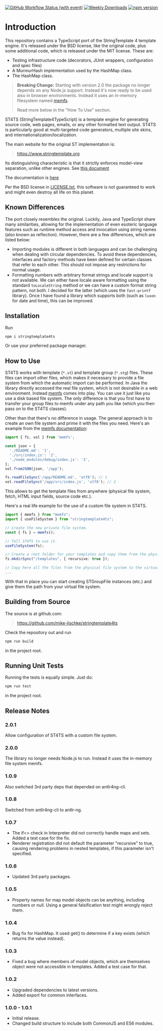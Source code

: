 [![GitHub Workflow Status (with event)](https://img.shields.io/github/actions/workflow/status/mike-lischke/stringtemplate4ts/nodejs.yml?style=for-the-badge&logo=github)](https://github.com/mike-lischke/stringtemplate4ts/actions/workflows/nodejs.yml)
[![Weekly Downloads](https://img.shields.io/npm/dw/stringtemplate4ts?style=for-the-badge&color=blue)](https://www.npmjs.com/package/stringtemplate4ts)
[![npm version](https://img.shields.io/npm/v/stringtemplate4ts?style=for-the-badge&color=yellow)](https://www.npmjs.com/package/stringtemplate4ts)

# Introduction

This repository contains a TypeScript port of the StringTemplate 4 template engine. It's released under the BSD license, like the original code, plus some additional code, which is released under the MIT license. These are:

- Testing infrastructure code (decorators, JUnit wrappers, configuration and spec files)
- A MurmurHash implementation used by the HashMap class.
- The HashMap class.

> **Breaking Change:**
> Starting with version 2.0 the package no longer depends on any Node.js support. Instead it's now ready to be used also in browser environments. Instead it uses an in-memory filesystem named [memfs](https://github.com/streamich/memfs).
> 
> Read more below in the "How To Use" section.

ST4TS (StringTemplate4TypeScript) is a template engine for generating source code, web pages, emails, or any other formatted text output. ST4TS is particularly good at multi-targeted code generators, multiple site skins, and internationalization/localization.

The main website for the original ST implementation is:

> https://www.stringtemplate.org

Its distinguishing characteristic is that it strictly enforces
model-view separation, unlike other engines. See [this document](./doc/mvc.templates.pdf)

The documentation is [here](./doc/index.md)

Per the BSD license in [LICENSE.txt](LICENSE.txt), this software is not guaranteed to work and might even destroy all life on this planet.

## Known Differences

The port closely resembles the original. Luckily, Java and TypeScript share many similarities, allowing for the implementation of even esoteric language features such as runtime method access and invocation using string names (also known as reflection). However, there are a few differences, which are listed below:

- Importing modules is different in both languages and can be challenging when dealing with circular dependencies. To avoid these dependencies, interfaces and factory methods have been defined for certain classes that refer to each other. This should not impose any restrictions for normal usage.
- Formatting numbers with arbitrary format strings and locale support is not available. We can either have locale aware formatting using the standard `toLocaleString` method or we can have a custom format string pattern, not both. I decided for the latter (which uses the `fast-printf` library). Once I have found a library which supports both (such as `luxon` for date and time), this can be improved.

## Installation

Run

```bash
npm i stringtemplate4ts
```

Or use your preferred package manager.

## How to Use

ST4TS works with template (`*.st`) and template group (`*.stg`) files. These files can import other files, which makes it necessary to provide a file system from which the automatic import can be performed. In Java the library directly accessed the real file system, which is not desirable in a web environment. Instead [memfs](https://github.com/streamich/memfs) comes into play. You can use it just like you use a disk based file system. The only difference is that you first have to transfer your group files to memfs under any path you like (which you then pass on to the ST4TS classes).

Other than that there's no difference in usage. The general approach is to create an own file system and prime it with the files you need. Here's an example from the [memfs documentation](https://github.com/streamich/memfs/blob/master/docs/node/usage.md):

```typescript
import { fs, vol } from 'memfs';

const json = {
  './README.md': '1',
  './src/index.js': '2',
  './node_modules/debug/index.js': '3',
};
vol.fromJSON(json, '/app');

fs.readFileSync('/app/README.md', 'utf8'); // 1
vol.readFileSync('/app/src/index.js', 'utf8'); // 2
```

This allows to get the template files from anywhere (physical file system, fetch, HTML input fields, source code etc.).

Here's a real life example for the use of a custom file system in ST4TS.

```typescript
import { memfs } from "memfs";
import { useFileSystem } from "stringtemplate4ts";

// Create the new private file system.
const { fs } = memfs();

// Tell ST4TS to use it.
useFileSystem(fs);

// Create a root folder for your templates and copy them from the physical disk into that.
fs.mkdirSync("/templates", { recursive: true });

// Copy here all the files from the physical file system to the virtual one.
...

```

With that in place you can start creating STGroupFile instances (etc.) and give them the path from your virtual file system.

## Building from Source

The source is at github.com:

> https://github.com/mike-lischke/stringtemplate4ts

Check the repository out and run

```bash
npm run build
```

in the project root.

## Running Unit Tests

Running the tests is equally simple. Just do:

```bash
npm run test
```

in the project root.

## Release Notes

### 2.0.1

Allow configuration of ST4TS with a custom file system.

### 2.0.0

The library no longer needs Node.js to run. Instead it uses the in-memory file system memfs.

### 1.0.9

Also switched 3rd party deps that depended on antlr4ng-cli.

### 1.0.8

Switched from antlr4ng-cli to antlr-ng.

### 1.0.7

- The if<> check in Interpreter did not correctly handle maps and sets. Added a test case for the fix.
- Renderer registration did not default the parameter "recursive" to true, causing rendering problems in nested templates, if this parameter isn't specified.

### 1.0.6

- Updated 3rd party packages.

### 1.0.5

- Property names for map model objects can be anything, including numbers or null. Using a general falsification test might wrongly reject them.

### 1.0.4

- Bug fix for HashMap. It used get() to determine if a key exists (which returns the value instead).

### 1.0.3

- Fixed a bug where members of model objects, which are themselves object were not accessible in templates. Added a test case for that.

### 1.0.2

- Upgraded dependencies to latest versions.
- Added export for common interfaces.

### 1.0.0 - 1.0.1

- Initial release.
- Changed build structure to include both CommonJS and ES6 modules.
